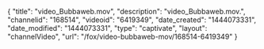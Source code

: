 {
    "title": "video_Bubbaweb.mov",
    "description": "video_Bubbaweb.mov.",
    "channelid": "168514",
    "videoid": "6419349",
    "date_created": "1444073331",
    "date_modified": "1444073331",
    "type": "captivate",
    "layout": "channelVideo",
    "url": "\/fox\/video-bubbaweb-mov\/168514-6419349"
}